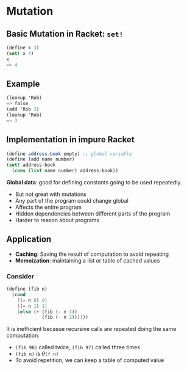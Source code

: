 # Mutation

## Basic Mutation in Racket: `set!`

```scheme
(define x 3)
(set! x 4)
x
=> 4
```

## Example

```scheme
(lookup 'Rob)
=> false
(add 'Rob 3)
(lookup 'Rob)
=> 3
```

## Implementation in impure Racket

```scheme
(define address-book empty) ;; global variable
(define (add name number)
(set! address-book
  (cons (list name number) address-book))
```

**Global data**: good for defining constants going to be used repeatedly.

* But not great with mutations
* Any part of the program could change global
* Affects the entire program
* Hidden dependencies between different parts of the program
* Harder to reason about programs

## Application

* **Caching**: Saving the result of computation to avoid repeating
* **Memoization**: maintaining a list or table of cached values

### Consider

```scheme
(define (fib n)
  (cond
    [(= n 0) 0]
    [(= n 1) 1]
    [else (+ (fib (- n 1))
             (fib (- n 2)))]))
```

It is inefficient becasue recursive calls are repeated doing the same computation:

* `(fib 98)` called twice, `(fib 97)` called three times
* `(fib n)` is $\theta$`(f n)`
* To avoid repetition, we can keep a table of computed value
